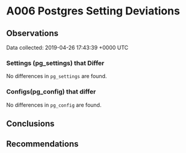 # A006 Postgres Setting Deviations #

## Observations ##
Data collected: 2019-04-26 17:43:39 +0000 UTC  

### Settings (pg_settings) that Differ ###

No differences in `pg_settings` are found.

### Configs(pg_config) that differ ###

No differences in `pg_config` are found.



## Conclusions ##


## Recommendations ##

